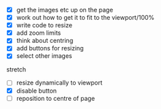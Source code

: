 - [x] get the images etc up on the page
- [x] work out how to get it to fit to the viewport/100%
- [x] write code to resize
- [x] add zoom limits
- [x] think about centring
- [x] add buttons for resizing
- [x] select other images

stretch
- [ ] resize dynamically to viewport
- [x] disable button
- [ ] reposition to centre of page
